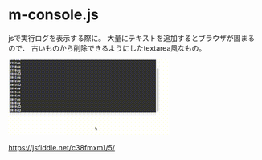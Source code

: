 # m-console.js

jsで実行ログを表示する際に。
大量にテキストを追加するとブラウザが固まるので、
古いものから削除できるようにしたtextarea風なもの。

![デモ画像](images/demo.gif?raw=true "デモ画像")

https://jsfiddle.net/c38fmxm1/5/
